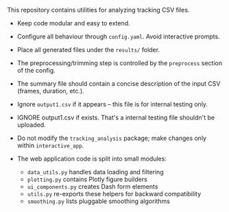 This repository contains utilities for analyzing tracking CSV files.

* Keep code modular and easy to extend.
* Configure all behaviour through `config.yaml`. Avoid interactive prompts.
* Place all generated files under the `results/` folder.
* The preprocessing/trimming step is controlled by the `preprocess` section of the config.
* The summary file should contain a concise description of the input CSV (frames, duration, etc.).

* Ignore `output1.csv` if it appears – this file is for internal testing only.


* IGNORE output1.csv if exists. That's a internal testing file shouldn't be uploaded.
* Do not modify the `tracking_analysis` package; make changes only within `interactive_app`.
* The web application code is split into small modules:
  * `data_utils.py` handles data loading and filtering
  * `plotting.py` contains Plotly figure builders
  * `ui_components.py` creates Dash form elements
  * `utils.py` re-exports these helpers for backward compatibility
  * `smoothing.py` lists pluggable smoothing algorithms
